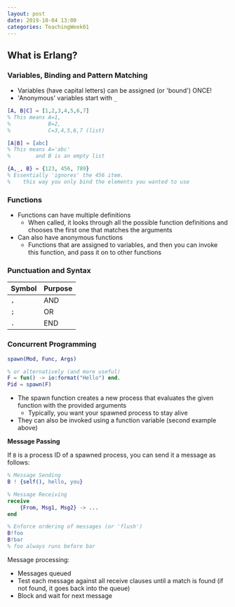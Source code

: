 ```yaml
---
layout: post
date: 2019-10-04 13:00
categories: TeachingWeek01
---
```

## What is Erlang?

### Variables, Binding and Pattern Matching
* Variables (have capital letters) can be assigned (or 'bound') ONCE!
* 'Anonymous' variables start with `_`

```erlang
[A, B|C] = [1,2,3,4,5,6,7]
% This means A=1,
%            B=2,
%            C=3,4,5,6,7 (list)

[A|B] = [abc]
% This means A='abc'
%        and B is an empty list

{A,_, B} = {123, 456, 789}
% Essentially 'ignores' the 456 item.
%    this way you only bind the elements you wanted to use
```

### Functions
* Functions can have multiple definitions
  * When called, it looks through all the possible function definitions and chooses the first one that matches the arguments
* Can also have anonymous functions
  * Functions that are assigned to variables, and then you can invoke this function, and pass it on to other functions

### Punctuation and Syntax

| Symbol | Purpose |
| --- | --- |
| `,` | AND |
| `;` | OR  |
| `.` | END |

### Concurrent Programming
```erlang
spawn(Mod, Func, Args)

% or alternatively (and more useful)
F = fun() -> io:format("Hello") end.
Pid = spawn(F)
```
* The spawn function creates a new process that evaluates the given function with the provided arguments
  * Typically, you want your spawned process to stay alive
* They can also be invoked using a function variable (second example above)

**Message Passing**

If `B` is a process ID of a spawned process, you can send it a message as follows:
```erlang
% Message Sending
B ! {self(), hello, you}

% Message Receiving
receive
    {From, Msg1, Msg2} -> ...
end

% Enforce ordering of messages (or 'flush')
B!foo
B!bar
% foo always runs before bar
```

Message processing:
* Messages queued
* Test each message against all receive clauses until a match is found (if not found, it goes back into the queue)
* Block and wait for next message
